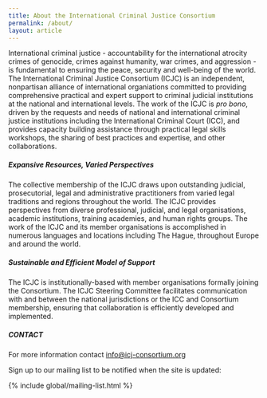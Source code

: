 ```yaml
---
title: About the International Criminal Justice Consortium
permalink: /about/
layout: article
---
```

International criminal justice - accountability for the international atrocity crimes of genocide, crimes against humanity, war crimes, and aggression - is fundamental to ensuring the peace, security and well-being of the world. The International Criminal Justice Consortium (ICJC) is an independent, nonpartisan alliance of international organiations committed to providing comprehensive practical and expert support to criminal judicial institutions at the national and international levels. The work of the ICJC is *pro bono*, driven by the requests and needs of national and international criminal justice institutions including the International Criminal Court (ICC), and provides capacity building assistance through practical legal skills workshops, the sharing of best practices and expertise, and other collaborations.

##### Expansive Resources, Varied Perspectives

The collective membership of the ICJC draws upon outstanding judicial, prosecutorial, legal and administrative practitioners from varied legal traditions and regions throughout the world. The ICJC provides perspectives from diverse professional, judicial, and legal organisations, academic institutions, training academies, and human rights groups. The work of the ICJC and its member organisations is accomplished in numerous languages and locations including The Hague, throughout Europe and around the world.
 
##### Sustainable and Efficient Model of Support

The ICJC is institutionally-based with member organisations formally joining the Consortium. The ICJC Steering Committee facilitates communication with and between the national jurisdictions or the ICC and Consortium membership, ensuring that collaboration is efficiently developed and implemented.

##### CONTACT

For more information contact <info@icj-consortium.org>


Sign up to our mailing list to be notified when the site is updated:

{% include global/mailing-list.html %}
